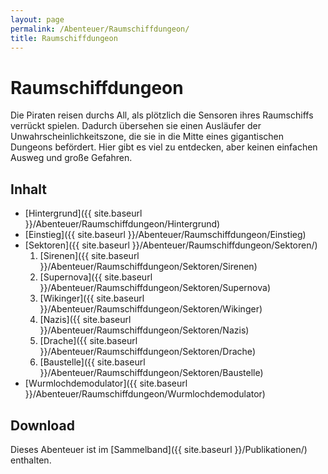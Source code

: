 ```yaml
---
layout: page
permalink: /Abenteuer/Raumschiffdungeon/
title: Raumschiffdungeon
---
```


# Raumschiffdungeon

Die Piraten reisen durchs All, als plötzlich die Sensoren ihres Raumschiffs verrückt spielen. Dadurch übersehen sie einen Ausläufer der Unwahrscheinlichkeitszone, die sie in die Mitte eines gigantischen Dungeons befördert. Hier gibt es viel zu entdecken, aber keinen einfachen Ausweg und große Gefahren.

## Inhalt

- [Hintergrund]({{ site.baseurl }}/Abenteuer/Raumschiffdungeon/Hintergrund)
- [Einstieg]({{ site.baseurl }}/Abenteuer/Raumschiffdungeon/Einstieg)
- [Sektoren]({{ site.baseurl }}/Abenteuer/Raumschiffdungeon/Sektoren/)
  1. [Sirenen]({{ site.baseurl }}/Abenteuer/Raumschiffdungeon/Sektoren/Sirenen)
  2. [Supernova]({{ site.baseurl }}/Abenteuer/Raumschiffdungeon/Sektoren/Supernova)
  3. [Wikinger]({{ site.baseurl }}/Abenteuer/Raumschiffdungeon/Sektoren/Wikinger)
  4. [Nazis]({{ site.baseurl }}/Abenteuer/Raumschiffdungeon/Sektoren/Nazis)
  5. [Drache]({{ site.baseurl }}/Abenteuer/Raumschiffdungeon/Sektoren/Drache)
  6. [Baustelle]({{ site.baseurl }}/Abenteuer/Raumschiffdungeon/Sektoren/Baustelle)
- [Wurmlochdemodulator]({{ site.baseurl }}/Abenteuer/Raumschiffdungeon/Wurmlochdemodulator)

## Download

Dieses Abenteuer ist im [Sammelband]({{ site.baseurl }}/Publikationen/) enthalten.
